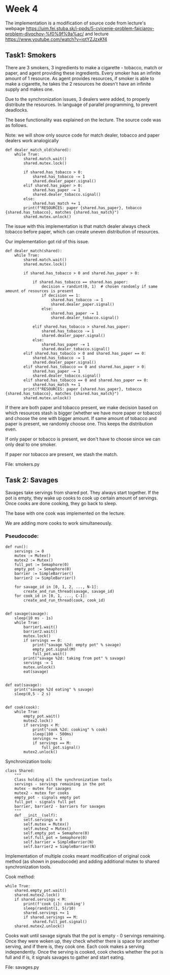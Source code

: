 # Week 4

The implementation is a modification of source code from lecture's webpage https://uim.fei.stuba.sk/i-ppds/5-cvicenie-problem-fajciarov-problem-divochov-%f0%9f%9a%ac/ and lecture https://www.youtube.com/watch?v=iotYZJzxKf4

## Task1: Smokers

There are 3 smokers, 3 ingredients to make a cigarette - tobacco, match or paper, and agent providing these ingredients. Every smoker has an infinite amount of 1 resource. As agent provides resources, if smoker is able to make a cigarette, he takes the 2 resources he doesn't have an infinite supply and makes one.

Due to the synchronization issues, 3 dealers were added, to properly distribute the resources. In language of parallel programming, to prevent deadlocks.

The base functionality was explained on the lecture. The source code was as follows.

Note: we will show only source code for match dealer, tobacco and paper dealers work analogically

```
def dealer_match_old(shared):
    while True:
        shared.match.wait()
        shared.mutex.lock()

        if shared.has_tobacco > 0:
            shared.has_tobacco -= 1
            shared.dealer_paper.signal()
        elif shared.has_paper > 0:
            shared.has_paper -= 1
            shared.dealer_tobacco.signal()
        else:
            shared.has_match += 1
        print(f"RESOURCES: paper {shared.has_paper}, tobacco {shared.has_tobacco}, matches {shared.has_match}")
        shared.mutex.unlock()
```

The issue with this implementation is that match dealer always check tobacco before paper, which can create uneven distribution of resources.

Our implementation got rid of this issue.

```
def dealer_match(shared):
    while True:
        shared.match.wait()
        shared.mutex.lock()

        if shared.has_tobacco > 0 and shared.has_paper > 0:

            if shared.has_tobacco == shared.has_paper:
                decision = randint(0, 1)  # chosen randomly if same amount of resources is present
                if decision == 1:
                    shared.has_tobacco -= 1
                    shared.dealer_paper.signal()
                else:
                    shared.has_paper -= 1
                    shared.dealer_tobacco.signal()

            elif shared.has_tobacco > shared.has_paper:
                shared.has_tobacco -= 1
                shared.dealer_paper.signal()
            else:
                shared.has_paper -= 1
                shared.dealer_tobacco.signal()
        elif shared.has_tobacco > 0 and shared.has_paper == 0:
            shared.has_tobacco -= 1
            shared.dealer_paper.signal()
        elif shared.has_tobacco == 0 and shared.has_paper > 0:
            shared.has_paper -= 1
            shared.dealer_tobacco.signal()
        elif shared.has_tobacco == 0 and shared.has_paper == 0:
            shared.has_match += 1
        print(f"RESOURCES: paper {shared.has_paper}, tobacco {shared.has_tobacco}, matches {shared.has_match}")
        shared.mutex.unlock()
```
If there are both paper and tobacco present, we make decision based on which resources stash is bigger (whether we have more paper or tobacco) and choose the one with bigger amount. If same amount of tobacco and paper is present, we randomly choose one. This keeps the distribution even.

If only paper or tobacco is present, we don't have to choose since we can only deal to one smoker.

If paper nor tobacco are present, we stash the match.

File: smokers.py

## Task 2: Savages

Savages take servings from shared pot. They always start together. If the pot is empty, they wake up cooks to cook up certain amount of servings. Once cooks are done cooking,
they go back to sleep.

The base with one cook was implemented on the lecture.

We are adding more cooks to work simultaneously.

### Pseudocode:

```
def run():
    servings := 0
    mutex := Mutex()
    mutex2 := Mutex()
    full_pot := Semaphore(0)
    empty_pot := Semaphore(0)
    barrier := SimpleBarrier()
    barrier2 := SimpleBarrier()

    for savage_id in [0, 1, 2, ..., N-1]:
        create_and_run_thread(savage, savage_id)
    for cook_id in [0, 1, ..., C-1]:
        create_and_run_thread(cook, cook_id)


def savage(savage):
    sleep(10 ms - 1s)
    while True:
        barrier1.wait()
        barrier2.wait()
        mutex.lock()
        if servings == 0:
            print("savage %2d: empty pot" % savage)
            empty_pot.signal(M)
            full_pot.wait()
        print("savage %2d: taking from pot" % savage)
        servings -= 1
        mutex.unlock()
        eat(savage)
        

def eat(savage):
    print("savage %2d eating" % savage)
    sleep(0,5 - 2 s)
    

def cook(cook):
    while True:
        empty_pot.wait()
        mutex2.lock()
        if servings < M:
            print("cook %2d: cooking" % cook)
            sleep(100 - 500ms)
            servings += 1
            if servings == M:
                full_pot.signal()
        mutex2.unlock()
```

Synchronization tools:

```
class Shared:
    """
    Class holding all the synchronization tools
    servings - servings remaining in the pot
    mutex - mutex for savages
    mutex2 - mutex for cooks
    empty_pot - signals empty pot
    full_pot - signals full pot
    barrier, barrier2 - barriers for savages
    """
    def __init__(self):
        self.servings = 0
        self.mutex = Mutex()
        self.mutex2 = Mutex()
        self.empty_pot = Semaphore(0)
        self.full_pot = Semaphore(0)
        self.barrier = SimpleBarrier(N)
        self.barrier2 = SimpleBarrier(N)
```

Implementation of multiple cooks meant modification of original cook method (as shown in pseudocode) and adding additional mutex to shared synchronization tools.

Cook method:

```
while True:
    shared.empty_pot.wait()
    shared.mutex2.lock()
    if shared.servings < M:
        print(f'cook {i}: cooking')
        sleep(randint(1, 5)/10)
        shared.servings += 1
        if shared.servings == M:
            shared.full_pot.signal()
    shared.mutex2.unlock()
```

Cooks wait until savage signals that the pot is empty - 0 servings remaining. Once they were woken up,
they check whether there is space for another serving, and if there is, they cook one. Each cook makes a serving independently.
Once the serving is cooked, cook checks whether the pot is full and if is, it signals savages to gather and start eating.

File: savages.py
